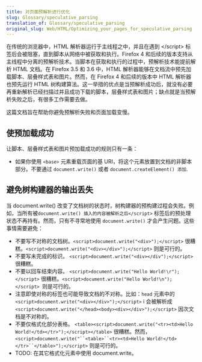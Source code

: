 ```yaml
---
title: 对页面预解析进行优化
slug: Glossary/speculative_parsing
translation_of: Glossary/speculative_parsing
original_slug: Web/HTML/Optimizing_your_pages_for_speculative_parsing
---
```

在传统的浏览器中，HTML 解析器运行于主线程之中，并且在遇到 \</script> 标签后会被阻塞，直到脚本从网络中被获取和执行。Firefox 4 和后续的版本支持从主线程中分离的预解析技术。当脚本在获取和执行的过程中，预解析技术能提前解析 HTML 文档。在 Firefox 3.5 和 3.6 中，HTML 解析器能够在文档流中预先加载脚本、层叠样式表和图片。然而，在 Firefox 4 和后续的版本中 HTML 解析器也预先运行 HTML 树构建算法。这一举措的优点是当预解析成功后，就没有必要再重新解析已经扫描过并且成功下载的脚本，层叠样式表和图片；缺点就是当预解析失败之后，有很多工作需要去做。

这篇文档旨在帮助你避免预解析失败和页面加载变慢。

## 使预加载成功

让脚本、层叠样式表和图片预加载成功的规则只有一条：

- 如果你使用 `<base>` 元素重载页面的基 URI，将这个元素放置到文档的非脚本部分。不要通过 `document.write()` 或者 `document.createElement() 添加`.

## 避免树构建器的输出丢失

当 document.write() 改变了文档树的状态时，树构建器的预构建过程会失败。例如，当所有被`document.write() 插入的内容被解析之后</script>` 标签后的预处理状态不再持有。然而，只有不寻常地使用 `document.write()` 才会产生问题。这些事情需要避免：

- 不要写不对称的文档树。`<script>document.write("<div>");</script>` 很糟糕。`<script>document.write("<div></div>");</script>` 则是可行的。
- 不要写未完成的标识。 `<script>document.write("<div></div");</script>` 很糟糕。
- 不要以回车结束内容。 `<script>document.write("Hello World!\r");</script>` 很糟糕。​​​​​​​ `<script>document.write("Hello World!\n");</script> `则是可行的。
- 注意即使对称的标签也可能导致文档的不对称。比如：`head` 元素中的`<script>document.write("<div></div>");</script>` i 会被解析成 `<script>document.write("</head><body><div></div>");</script>` 因次文档是不对称的。
- 不要仅格式化部分表格。 `<table><script>document.write("<tr><td>Hello World!</td></tr>");</script></table>` 很糟糕。然而， ` <script>document.write("``<table>``<tr><td>Hello World!</td></tr>``</table>");</script> ` 则是可行的。
- TODO: 在其它格式化元素中使用 document.write。
